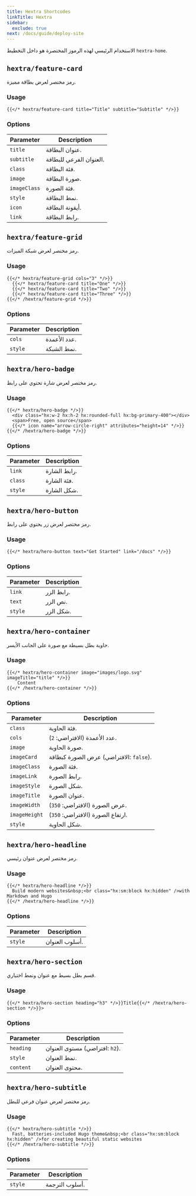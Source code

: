 ```yaml
---
title: Hextra Shortcodes
linkTitle: Hextra
sidebar:
  exclude: true
next: /docs/guide/deploy-site
---
```


الاستخدام الرئيسي لهذه الرموز المختصرة هو داخل التخطيط `hextra-home`.

## `hextra/feature-card`

رمز مختصر لعرض بطاقة مميزة.

### Usage

```
{{</* hextra/feature-card title="Title" subtitle="Subtitle" */>}}
```

### Options

| Parameter    | Description             |
|--------------|-------------------------|
| `title`      | عنوان البطاقة.          |
| `subtitle`   | العنوان الفرعي للبطاقة. |
| `class`      | فئة البطاقة.            |
| `image`      | صورة البطاقة.           |
| `imageClass` | فئة الصورة.             |
| `style`      | نمط البطاقة.            |
| `icon`       | أيقونة البطاقة.         |
| `link`       | رابط البطاقة.           |

## `hextra/feature-grid`

رمز مختصر لعرض شبكة الميزات.

### Usage

```
{{</* hextra/feature-grid cols="3" */>}}
  {{</* hextra/feature-card title="One" */>}}
  {{</* hextra/feature-card title="Two" */>}}
  {{</* hextra/feature-card title="Three" */>}}
{{</* /hextra/feature-grid */>}}
```

### Options

| Parameter | Description  |
|-----------|--------------|
| `cols`    | عدد الأعمدة. |
| `style`   | نمط الشبكة.  |

## `hextra/hero-badge`

رمز مختصر لعرض شارة تحتوي على رابط.

### Usage

```
{{</* hextra/hero-badge */>}}
  <div class="hx:w-2 hx:h-2 hx:rounded-full hx:bg-primary-400"></div>
  <span>Free, open source</span>
  {{</* icon name="arrow-circle-right" attributes="height=14" */>}}
{{</* /hextra/hero-badge */>}}
```

### Options

| Parameter | Description  |
|-----------|--------------|
| `link`    | رابط الشارة. |
| `class`   | فئة الشارة.  |
| `style`   | شكل الشارة.  |

## `hextra/hero-button`

رمز مختصر لعرض زر يحتوي على رابط.

### Usage

```
{{</* hextra/hero-button text="Get Started" link="/docs" */>}}
```

### Options

| Parameter | Description |
|-----------|-------------|
| `link`    | رابط الزر.  |
| `text`    | نص الزر.    |
| `style`   | شكل الزر.   |

## `hextra/hero-container`

حاوية بطل بسيطة مع صورة على الجانب الأيسر.

### Usage

```
{{</* hextra/hero-container image="images/logo.svg"  imageTitle="title" */>}}
    Content
{{</* /hextra/hero-container */>}}
```

### Options

| Parameter     | Description                             |
|---------------|-----------------------------------------|
| `class`       | فئة الحاوية.                            |
| `cols`        | عدد الأعمدة (الافتراضي: `2`).           |
| `image`       | صورة الحاوية.                           |
| `imageCard`   | عرض الصورة كبطاقة (الافتراضي: `false`). |
| `imageClass`  | فئة الصورة.                             |
| `imageLink`   | رابط الصورة.                            |
| `imageStyle`  | شكل الصورة.                             |
| `imageTitle`  | عنوان الصورة.                           |
| `imageWidth`  | عرض الصورة (الافتراضي: `350`).          |
| `imageHeight` | ارتفاع الصورة (الافتراضي: `350`).       |
| `style`       | شكل الحاوية.                            |

## `hextra/hero-headline`

رمز مختصر لعرض عنوان رئيسي.

### Usage

```
{{</* hextra/hero-headline */>}}
  Build modern websites&nbsp;<br class="hx:sm:block hx:hidden" />with Markdown and Hugo
{{</* /hextra/hero-headline */>}}
```

### Options

| Parameter | Description    |
|-----------|----------------|
| `style`   | أسلوب العنوان. |

## `hextra/hero-section`

قسم بطل بسيط مع عنوان ونمط اختياري.

### Usage

```
{{</* hextra/hero-section heading="h3" */>}}Title{{</* /hextra/hero-section */>}}>
```

### Options

| Parameter | Description                    |
|-----------|--------------------------------|
| `heading` | مستوى العنوان (افتراضي: `h2`). |
| `style`   | نمط العنوان.                   |
| `content` | محتوى العنوان.                 |

## `hextra/hero-subtitle`

رمز مختصر لعرض عنوان فرعي للبطل.

### Usage

```
{{</* hextra/hero-subtitle */>}}
  Fast, batteries-included Hugo theme&nbsp;<br class="hx:sm:block hx:hidden" />for creating beautiful static websites
{{</* /hextra/hero-subtitle */>}}
```

### Options

| Parameter | Description    |
|-----------|----------------|
| `style`   | أسلوب الترجمة. |
